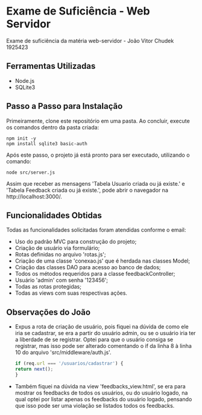 # Exame de Suficiência - Web Servidor

Exame de suficiência da matéria web-servidor - João Vitor Chudek 1925423

## Ferramentas Utilizadas

- Node.js
- SQLite3

## Passo a Passo para Instalação

Primeiramente, clone este repositório em uma pasta. Ao concluir, execute os comandos dentro da pasta criada:

```shell
npm init -y
npm install sqlite3 basic-auth
```

Após este passo, o projeto já está pronto para ser executado, utilizando o comando:
```shell
node src/server.js
```
Assim que receber as mensagens 'Tabela Usuario criada ou já existe.' e 'Tabela Feedback criada ou já existe.', pode abrir o navegador na http://localhost:3000/.

## Funcionalidades Obtidas
Todas as funcionalidades solicitadas foram atendidas conforme o email:

- Uso do padrão MVC para construção do projeto;
- Criação de usuário via formulário;
- Rotas definidas no arquivo 'rotas.js';
- Criação de uma classe 'conexao.js' que é herdada nas classes Model;
- Criação das classes DAO para acesso ao banco de dados;
- Todos os métodos requeridos para a classe feedbackController;
- Usuário 'admin' com senha '123456';
- Todas as rotas protegidas;
- Todas as views com suas respectivas ações.

## Observações do João
- Expus a rota de criação de usuário, pois fiquei na dúvida de como ele iria se cadastrar, se era a partir do usuário admin, ou se o usuário iria ter a liberdade de se registrar. Optei para que o usuário consiga se registrar, mas isso pode ser alterado comentando o if da linha 8 à linha 10 do arquivo 'src/middleware/auth.js'.
    ```javascript
    if (req.url === '/usuarios/cadastrar') {
    return next();
    }
    ```
- Também fiquei na dúvida na view 'feedbacks_view.html', se era para mostrar os feedbacks de todos os usuários, ou do usuário logado, na qual optei por listar apenas os feedbacks do usuário logado, pensando que isso pode ser uma violação se listados todos os feedbacks.